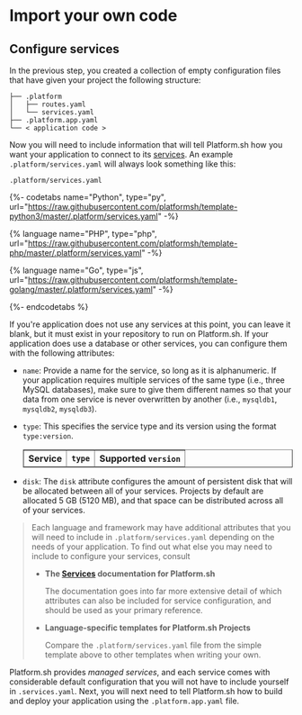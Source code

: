 

# Import your own code

## Configure services

In the previous step, you created a collection of empty configuration files that have given your project the following structure:
    
```.
├── .platform
│   ├── routes.yaml
│   └── services.yaml
├── .platform.app.yaml
└── < application code >
```

Now you will need to include information that will tell Platform.sh how you want your application to connect to its [services](/configuration/services.md). An example `.platform/services.yaml` will always look something like this:

`.platform/services.yaml`

{%- codetabs name="Python", type="py", url="https://raw.githubusercontent.com/platformsh/template-python3/master/.platform/services.yaml" -%}

{% language name="PHP", type="php", url="https://raw.githubusercontent.com/platformsh/template-php/master/.platform/services.yaml" -%}

{% language name="Go", type="js", url="https://raw.githubusercontent.com/platformsh/template-golang/master/.platform/services.yaml" -%}

{%- endcodetabs %}

If you're application does not use any services at this point, you can leave it blank, but it must exist in your repository to run on Platform.sh. If your application does use a database or other services, you can configure them with the following attributes:

* `name`: Provide a name for the service, so long as it is alphanumeric. If your application requires multiple services of the same type (i.e., three MySQL databases), make sure to give them different names so that your data from one service is never overwritten by another (i.e., `mysqldb1`, `mysqldb2`, `mysqldb3`). 
  
* `type`: This specifies the service type and its version using the format `type:version`.

    <html>
       <head>
          <title>Services Supported Versions</title>
          <script type = "text/javascript" src = "/scripts/images/helpers.js" ></script>
       </head>
       <body>
          <div class="wrapper">
          <div class="profile">
            <table id= "serviceTable" border="1">
            <thead>
            <th>Service</th>
            <th><code>type</code></th>
            <th>Supported <code>version</code></th>
            </thead>
              <tbody>
              </tbody>
             </table>
          </div>
          </div>
       </body>
       <script>
       makeTable(json, "services", "supported", "serviceTable", false);
       </script>
       </body>
    </html>

* `disk`: The `disk` attribute configures the amount of persistent disk that will be allocated between all of your services. Projects by default are allocated 5 GB (5120 MB), and that space can be distributed across all of your services.
 
> Each language and framework may have additional attributes that you will need to include in `.platform/services.yaml` depending on the needs of your application. To find out what else you may need to include to configure your services, consult
> 
> * **The [Services](/configuration/services.md) documentation for Platform.sh**
>
>    The documentation goes into far more extensive detail of which attributes can also be included for service configuration, and should be used as your primary reference.  
> 
> * **Language-specific templates for Platform.sh Projects** 
>
>    Compare the `.platform/services.yaml` file from the simple template above to other templates when writing your own.


Platform.sh provides _managed services_, and each service comes with considerable default configuration that you will not have to include yourself in `.services.yaml`. Next, 
you will next need to tell Platform.sh how to build and deploy your application using the `.platform.app.yaml` file.
  

<html>
   <head>
      <link rel="stylesheet" href="/styles/styles.css">
      <script type = "text/javascript" src = "/scripts/buttons/buttons.js" ></script>
   </head>
   <body>
   <div id = "buttons"></div>
   <script>
   var buttonTextNext = "I have configured my services";
   makeButtons("full", buttonTextNext);
   </script>
   </body>
</html>
